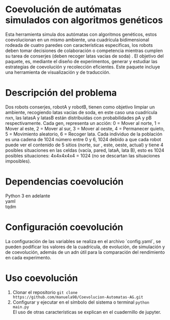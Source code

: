 # Coevolución de autómatas simulados con algoritmos genéticos  
Esta herramienta simula dos autómatas con algoritmos genéticos, estos coevolucionan en un mismo ambiente, una cuadrícula bidimensional rodeada de cuatro paredes con características especificas, los robots deben tomar decisiones de colaboración o competencia mientras cumplen su tarea de conserjes (deben recoger latas vacias de soda) . El objetivo del paquete, es, mediante el diseño de experimentos, generar y estudiar las estrategias de coevolución y recolección eficientes. Este paquete incluye una herramienta de visualización y de traducción.  
# Descripción del problema  
Dos robots conserjes, robotA y robotB, tienen como objetivo limpiar un ambiente, recogiendo latas vacías de soda,  en este caso una cuadrícula nxn, las latasA y latasB están distribuidas con probabilidades pA y pB respectivamente. Cada gen, representa un acción: 0 = Mover al norte,  1 = Mover al este, 2 = Mover al sur, 3 = Mover al oeste, 4 = Permanecer quieto, 5 = Movimiento aleatorio, 6 = Recoger lata. Cada individuo de la población es una cadena de 1024 número entre 0 y 6, 1024 debido a que cada robot puede ver el contenido de 5 sitios (norte, sur , este, oeste, actual)  y tiene 4 posibles situaciones en las celdas (vacía, pared, lataA, lata B), esto es 1024 posibles situaciones: 4x4x4x4x4 = 1024 (no se descartan las situaciones imposibles).
# Dependencias coevolución
Python 3 en adelante  
yaml  
tqdm   
# Configuración  coevolución
La configuración de las variables se realiza en el archivo ´config.yaml´, se pueden podificar los valores de la cuadrícula, de evolución, de simulación y de coevolución, además de un adn útil para la comparación del rendimiento en cada experimento.
# Uso coevolución
1. Clonar el repositorio ```git clone https://github.com/manuela98/Coevolucion-Automatas-AG.git```  
2. Configurar y ejecutar en el símbolo del sistema o terminal ```python main.py```  
El uso de otras características se explican en el cuadernillo de jupyter.
